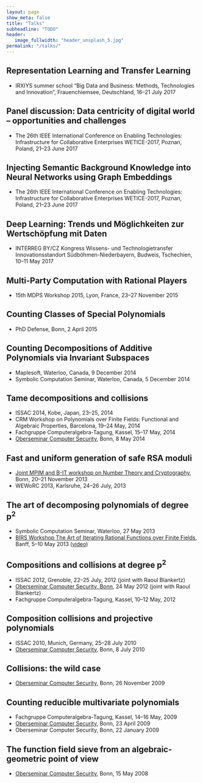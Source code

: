 ```yaml
---
layout: page
show_meta: false
title: "Talks"
subheadline: "TODO"
header:
   image_fullwidth: "header_unsplash_5.jpg"
permalink: "/talks/"
---
```



## Representation Learning and Transfer Learning

- IRXIYS summer school “Big Data and Business: Methods, Technologies	  and Innovation”, Frauenchiemsee, Deutschland,
		  16&#x2013;21 July 2017


## Panel discussion: Data centricity of digital world &#x2013; opportunities and	challenges

- The 26th IEEE International Conference on Enabling
		Technologies: Infrastructure for Collaborative
		Enterprises WETICE-2017, Poznan, Poland, 21&#x2013;23 June 2017


## Injecting Semantic Background Knowledge into Neural Networks using Graph Embeddings

- The 26th IEEE International Conference on Enabling Technologies: Infrastructure for Collaborative Enterprises WETICE-2017,
		  Poznan, Poland, 21&#x2013;23 June 2017


## Deep Learning: Trends und Möglichkeiten zur Wertschöpfung mit Daten

- INTERREG BY/CZ Kongress Wissens- und Technologietransfer Innovationsstandort Südböhmen-Niederbayern, Budweis, Tschechien, 10&#x2013;11
		  May 2017


## Multi-Party Computation with Rational Players

- 15th MDPS Workshop 2015, Lyon, France, 23&#x2013;27
		November 2015


## Counting Classes of Special Polynomials

- PhD Defense, Bonn, 2 April 2015


## Counting Decompositions of Additive Polynomials via Invariant Subspaces

- Maplesoft, Waterloo, Canada, 9 December 2014
- Symbolic Computation Seminar, Waterloo, Canada, 5 December 2014


## Tame decompositions and collisions

- ISSAC 2014, Kobe, Japan, 23&ndash;25, 2014
- CRM Workshop on Polynomials over Finite Fields: Functional and
  Algebraic Properties, Barcelona, 19&ndash;24 May, 2014
- Fachgruppe Computeralgebra-Tagung, Kassel, 15&#x2013;17 May, 2014
- [Oberseminar Computer Security](https://cosec.bit.uni-bonn.de/students/teaching/14ss/14ss-cosec-talks/ziegler0/), Bonn, 8 May 2014


## Fast and uniform generation of safe RSA moduli

- [Joint MPIM and B-IT workshop on Number Theory and Cryptography](https://cosec.bit.uni-bonn.de/students/events/mpimbit/), Bonn, 20&#x2013;21 November 2013
- WEWoRC 2013, Karlsruhe, 24&#x2013;26 July, 2013


## The art of decomposing polynomials of degree p<sup>2</sup>

- Symbolic Computation Seminar, Waterloo, 27 May
		  2013
- <a href="https://www.birs.ca/events/2013/5-day-workshops/13w5141">BIRS Workshop The Art of Iterating Rational Functions over Finite
Fields</a>, Banff, 5&#x2013;10 May 2013
		  (<a href="http://www.birs.ca/events/2013/5-day-workshops/13w5141/videos/watch/201305061410-Ziegler.mp4">video</a>)


## Compositions and collisions at degree p<sup>2</sup>

- ISSAC 2012, Grenoble, 22&#x2013;25 July, 2012 (joint with Raoul
		  Blankertz)
- <a href="http://cosec.bit.uni-bonn.de/students/teaching/12ss/12ss-cosec-talks/blankertzziegler/">Oberseminar Computer Security, Bonn</a>, 24 May 2012 (joint with Raoul
		  Blankertz)
- Fachgruppe Computeralgebra-Tagung, Kassel,
		  10&#x2013;12 May, 2012


## Composition collisions and projective polynomials

- ISSAC 2010, Munich, Germany, 25&#x2013;28 July
		  2010
- <a href="http://cosec.bit.uni-bonn.de/students/teaching/10ss/10ss-cosec-talks/counting0/">Oberseminar
		    Computer Security</a>, Bonn, 8 July 2010


## Collisions: the wild case

- <a href="http://cosec.bit.uni-bonn.de/students/teaching/09ws/09ws-cosec-talks/counting/">
		    Oberseminar Computer Security</a>, Bonn, 26 November 2009


## Counting reducible multivariate polynomials

- Fachgruppe Computeralgebra-Tagung, Kassel,
		  14&#x2013;16 May, 2009
- <a href="http://cosec.bit.uni-bonn.de/students/teaching/09ss/09ss-cosec-talks/polynomial/">Oberseminar
		    Computer Security</a>, Bonn, 23 April 2009
- Oberseminar Computer Security, Bonn, 22 January
		  2009


## The function field sieve from an algebraic-geometric point of view

- <a href="http://cosec.bit.uni-bonn.de/students/teaching/08ss/08ss-cosec-talks/nfs/">
		    Oberseminar Computer Security</a>, Bonn, 15 May 2008
